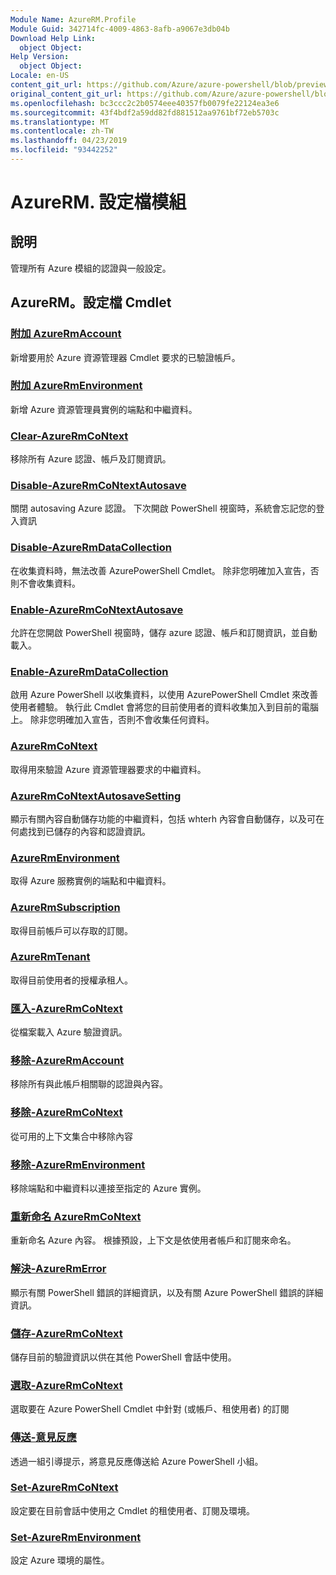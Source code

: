 ```yaml
---
Module Name: AzureRM.Profile
Module Guid: 342714fc-4009-4863-8afb-a9067e3db04b
Download Help Link:
  object Object: 
Help Version:
  object Object: 
Locale: en-US
content_git_url: https://github.com/Azure/azure-powershell/blob/preview/src/ResourceManager/Profile/Commands.Profile/help/AzureRM.Profile.md
original_content_git_url: https://github.com/Azure/azure-powershell/blob/preview/src/ResourceManager/Profile/Commands.Profile/help/AzureRM.Profile.md
ms.openlocfilehash: bc3ccc2c2b0574eee40357fb0079fe22124ea3e6
ms.sourcegitcommit: 43f4bdf2a59dd82fd881512aa9761bf72eb5703c
ms.translationtype: MT
ms.contentlocale: zh-TW
ms.lasthandoff: 04/23/2019
ms.locfileid: "93442252"
---
```

# AzureRM. 設定檔模組
## 說明
管理所有 Azure 模組的認證與一般設定。

## AzureRM。設定檔 Cmdlet
### [附加 AzureRmAccount](Add-AzureRmAccount.md)
新增要用於 Azure 資源管理器 Cmdlet 要求的已驗證帳戶。

### [附加 AzureRmEnvironment](Add-AzureRmEnvironment.md)
新增 Azure 資源管理員實例的端點和中繼資料。

### [Clear-AzureRmCoNtext](Clear-AzureRmContext.md)
移除所有 Azure 認證、帳戶及訂閱資訊。

### [Disable-AzureRmCoNtextAutosave](Disable-AzureRmContextAutosave.md)
關閉 autosaving Azure 認證。  下次開啟 PowerShell 視窗時，系統會忘記您的登入資訊

### [Disable-AzureRmDataCollection](Disable-AzureRmDataCollection.md)
在收集資料時，無法改善 AzurePowerShell Cmdlet。 除非您明確加入宣告，否則不會收集資料。

### [Enable-AzureRmCoNtextAutosave](Enable-AzureRmContextAutosave.md)
允許在您開啟 PowerShell 視窗時，儲存 azure 認證、帳戶和訂閱資訊，並自動載入。 

### [Enable-AzureRmDataCollection](Enable-AzureRmDataCollection.md)
啟用 Azure PowerShell 以收集資料，以使用 AzurePowerShell Cmdlet 來改善使用者體驗。
執行此 Cmdlet 會將您的目前使用者的資料收集加入到目前的電腦上。
除非您明確加入宣告，否則不會收集任何資料。

### [AzureRmCoNtext](Get-AzureRmContext.md)
取得用來驗證 Azure 資源管理器要求的中繼資料。

### [AzureRmCoNtextAutosaveSetting](Get-AzureRmContextAutosaveSetting.md)
顯示有關內容自動儲存功能的中繼資料，包括 whterh 內容會自動儲存，以及可在何處找到已儲存的內容和認證資訊。

### [AzureRmEnvironment](Get-AzureRmEnvironment.md)
取得 Azure 服務實例的端點和中繼資料。

### [AzureRmSubscription](Get-AzureRmSubscription.md)
取得目前帳戶可以存取的訂閱。

### [AzureRmTenant](Get-AzureRmTenant.md)
取得目前使用者的授權承租人。

### [匯入-AzureRmCoNtext](Import-AzureRmContext.md)
從檔案載入 Azure 驗證資訊。

### [移除-AzureRmAccount](Remove-AzureRmAccount.md)
移除所有與此帳戶相關聯的認證與內容。

### [移除-AzureRmCoNtext](Remove-AzureRmContext.md)
從可用的上下文集合中移除內容

### [移除-AzureRmEnvironment](Remove-AzureRmEnvironment.md)
移除端點和中繼資料以連接至指定的 Azure 實例。

### [重新命名 AzureRmCoNtext](Rename-AzureRmContext.md)
重新命名 Azure 內容。  根據預設，上下文是依使用者帳戶和訂閱來命名。

### [解決-AzureRmError](Resolve-AzureRmError.md)
顯示有關 PowerShell 錯誤的詳細資訊，以及有關 Azure PowerShell 錯誤的詳細資訊。

### [儲存-AzureRmCoNtext](Save-AzureRmContext.md)
儲存目前的驗證資訊以供在其他 PowerShell 會話中使用。

### [選取-AzureRmCoNtext](Select-AzureRmContext.md)
選取要在 Azure PowerShell Cmdlet 中針對 (或帳戶、租使用者) 的訂閱

### [傳送-意見反應](Send-Feedback.md)
透過一組引導提示，將意見反應傳送給 Azure PowerShell 小組。

### [Set-AzureRmCoNtext](Set-AzureRmContext.md)
設定要在目前會話中使用之 Cmdlet 的租使用者、訂閱及環境。

### [Set-AzureRmEnvironment](Set-AzureRmEnvironment.md)
設定 Azure 環境的屬性。

